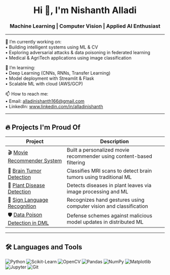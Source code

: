 <h1 align="center">Hi 👋, I'm Nishanth Alladi</h1>
<h3 align="center">Machine Learning | Computer Vision | Applied AI Enthusiast</h3>

---

🔭 I’m currently working on:  
• Building intelligent systems using ML & CV  
• Exploring adversarial attacks & data poisoning in federated learning  
• Medical & AgriTech applications using image classification  

🌱 I’m learning:  
• Deep Learning (CNNs, RNNs, Transfer Learning)  
• Model deployment with Streamlit & Flask  
• Scalable ML with cloud (AWS/GCP)

📫 How to reach me:  
• Email: alladinishanth166@gmail.com  
• LinkedIn: www.linkedin.com/in/alladinishanth

---

## 🔥 Projects I'm Proud Of

| Project | Description |
|--------|-------------|
| 🎬 [Movie Recommender System](https://github.com/nishanthalladi123/movie_recommender_system) | Built a personalized movie recommender using content-based filtering |
| 🧠 [Brain Tumor Detection](https://github.com/nishanthalladi123/brain-tumor-detection-using-machine-learning) | Classifies MRI scans to detect brain tumors using traditional ML |
| 🌿 [Plant Disease Detection](https://github.com/nishanthalladi123/Plant-disease-Detection) | Detects diseases in plant leaves via image processing and ML |
| 🤟 [Sign Language Recognition](https://github.com/nishanthalladi123/signlanguage-recognition-using-machine-learning) | Recognizes hand gestures using computer vision and classification |
| 🛡 [Data Poison Detection in DML](https://github.com/nishanthalladi123/Data-Poison-Detection-Schemes-for-Distributed-Machine-Learning) | Defense schemes against malicious model updates in distributed ML |

---

## 🛠️ Languages and Tools

![Python](https://img.shields.io/badge/-Python-333333?style=flat&logo=python)
![Scikit-Learn](https://img.shields.io/badge/-ScikitLearn-333333?style=flat&logo=scikit-learn)
![OpenCV](https://img.shields.io/badge/-OpenCV-333333?style=flat&logo=opencv)
![Pandas](https://img.shields.io/badge/-Pandas-333333?style=flat&logo=pandas)
![NumPy](https://img.shields.io/badge/-NumPy-333333?style=flat&logo=numpy)
![Matplotlib](https://img.shields.io/badge/-Matplotlib-333333?style=flat&logo=matplotlib)
![Jupyter](https://img.shields.io/badge/-Jupyter-333333?style=flat&logo=jupyter)
![Git](https://img.shields.io/badge/-Git-333333?style=flat&logo=git)


